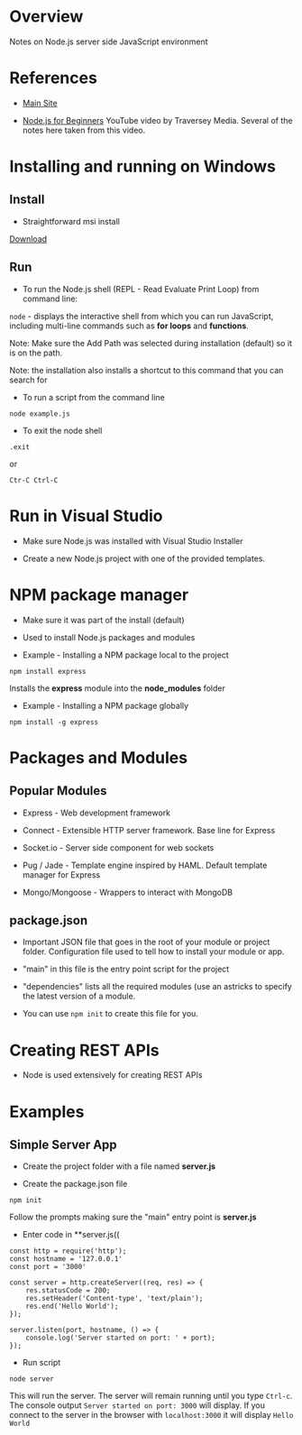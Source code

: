 # Overview

Notes on Node.js server side JavaScript environment

# References

* [Main Site](https://nodejs.org/en/)

* [Node.js for Beginners](https://www.youtube.com/watch?v=U8XF6AFGqlc) YouTube video by Traversey Media.  Several of the notes here taken from this video.

# Installing and running on Windows

## Install

* Straightforward msi install

[Download](https://nodejs.org/en/)

## Run

* To run the Node.js shell (REPL - Read Evaluate Print Loop) from command line:

`node` - displays the interactive shell from which you can run JavaScript, including multi-line commands such as **for loops** and **functions**.

Note: Make sure the Add Path was selected during installation (default) so it is on the path.

Note: the installation also installs a shortcut to this command that you can search for

* To run a script from the command line

`node example.js`

* To exit the node shell

`.exit`

or

`Ctr-C Ctrl-C`

# Run in Visual Studio

* Make sure Node.js was installed with Visual Studio Installer

* Create a new Node.js project with one of the provided templates.

# NPM package manager

* Make sure it was part of the install (default)

* Used to install Node.js packages and modules

* Example - Installing a NPM package local to the project

`npm install express`

Installs the **express** module into the **node_modules** folder

* Example - Installing a NPM package globally

`npm install -g express`

# Packages and Modules

## Popular Modules

* Express - Web development framework

* Connect - Extensible HTTP server framework.  Base line for Express

* Socket.io - Server side component for web sockets

* Pug / Jade - Template engine inspired by HAML.  Default template manager for Express

* Mongo/Mongoose - Wrappers to interact with MongoDB

## package.json

* Important JSON file that goes in the root of your module or project folder.  Configuration file used to tell how to install your module or app.

* "main" in this file is the entry point script for the project

* "dependencies" lists all the required modules (use an astricks to specify the latest version of a module.

* You can use `npm init` to create this file for you.

# Creating REST APIs

* Node is used extensively for creating REST APIs

# Examples

## Simple Server App
 
* Create the project folder with a file named **server.js**

* Create the package.json file

`npm init`

Follow the prompts making sure the "main" entry point is **server.js**

* Enter code in **server.js((

```
const http = require('http');
const hostname = '127.0.0.1'
const port = '3000'

const server = http.createServer((req, res) => {
	res.statusCode = 200;
	res.setHeader('Content-type', 'text/plain');
	res.end('Hello World');
});

server.listen(port, hostname, () => {
	console.log('Server started on port: ' + port);
});
```

* Run script

`node server`

This will run the server.  The server will remain running until you type `Ctrl-c`.  The console output `Server started on port: 3000` will display.  If you connect to the server in the browser with `localhost:3000` it will display `Hello World`

